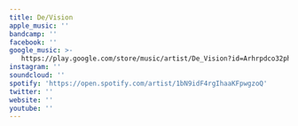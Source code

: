 ```yaml
---
title: De/Vision
apple_music: ''
bandcamp: ''
facebook: ''
google_music: >-
   https://play.google.com/store/music/artist/De_Vision?id=Arhrpdco32ph7locv2rua52hzey
instagram: ''
soundcloud: ''
spotify: 'https://open.spotify.com/artist/1bN9idF4rgIhaaKFpwgzoQ'
twitter: ''
website: ''
youtube: ''
---
```

